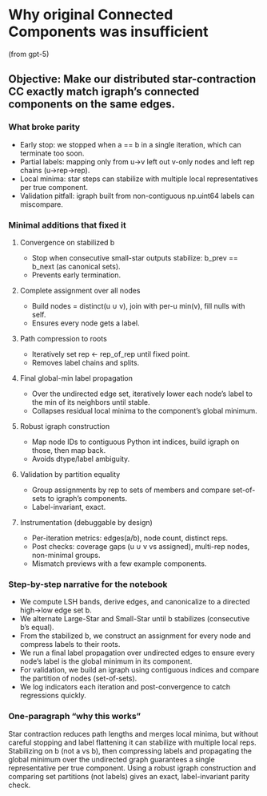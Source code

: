 
# Why original Connected Components was insufficient
(from gpt-5)
## Objective: Make our distributed star-contraction CC exactly match igraph’s connected components on the same edges.

### What broke parity
- Early stop: we stopped when a == b in a single iteration, which can terminate too soon.
- Partial labels: mapping only from u→v left out v-only nodes and left rep chains (u→rep→rep).
- Local minima: star steps can stabilize with multiple local representatives per true component.
- Validation pitfall: igraph built from non-contiguous np.uint64 labels can miscompare.

### Minimal additions that fixed it
1) Convergence on stabilized b  
   - Stop when consecutive small-star outputs stabilize: b_prev == b_next (as canonical sets).  
   - Prevents early termination.

2) Complete assignment over all nodes  
   - Build nodes = distinct(u ∪ v), join with per-u min(v), fill nulls with self.  
   - Ensures every node gets a label.

3) Path compression to roots  
   - Iteratively set rep ← rep_of_rep until fixed point.  
   - Removes label chains and splits.

4) Final global-min label propagation  
   - Over the undirected edge set, iteratively lower each node’s label to the min of its neighbors until stable.  
   - Collapses residual local minima to the component’s global minimum.

5) Robust igraph construction  
   - Map node IDs to contiguous Python int indices, build igraph on those, then map back.  
   - Avoids dtype/label ambiguity.

6) Validation by partition equality  
   - Group assignments by rep to sets of members and compare set-of-sets to igraph’s components.  
   - Label-invariant, exact.

7) Instrumentation (debuggable by design)  
   - Per-iteration metrics: edges(a/b), node count, distinct reps.  
   - Post checks: coverage gaps (u ∪ v vs assigned), multi-rep nodes, non-minimal groups.  
   - Mismatch previews with a few example components.

### Step-by-step narrative for the notebook
- We compute LSH bands, derive edges, and canonicalize to a directed high→low edge set b.  
- We alternate Large-Star and Small-Star until b stabilizes (consecutive b’s equal).  
- From the stabilized b, we construct an assignment for every node and compress labels to their roots.  
- We run a final label propagation over undirected edges to ensure every node’s label is the global minimum in its component.  
- For validation, we build an igraph using contiguous indices and compare the partition of nodes (set-of-sets).  
- We log indicators each iteration and post-convergence to catch regressions quickly.

### One-paragraph “why this works”
Star contraction reduces path lengths and merges local minima, but without careful stopping and label flattening it can stabilize with multiple local reps. Stabilizing on b (not a vs b), then compressing labels and propagating the global minimum over the undirected graph guarantees a single representative per true component. Using a robust igraph construction and comparing set partitions (not labels) gives an exact, label-invariant parity check.